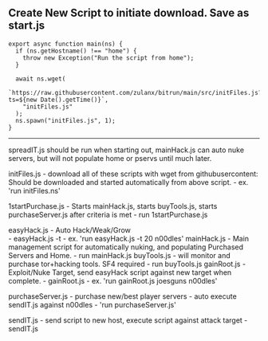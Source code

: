 Create New Script to initiate download.
Save as start.js
---------------------------------------------------------------------------------------------------------------------
```
export async function main(ns) {
  if (ns.getHostname() !== "home") {
    throw new Exception("Run the script from home");
  }

  await ns.wget(
    `https://raw.githubusercontent.com/zulanx/bitrun/main/src/initFiles.js?ts=${new Date().getTime()}`,
    "initFiles.js"
  );
  ns.spawn("initFiles.js", 1);
}
```
---------------------------------------------------------------------------------------------------------------------

spreadIT.js should be run when starting out, mainHack.js can auto nuke servers, but will not populate home or pservs until much later.

initFiles.js - download all of these scripts with wget from githubusercontent: Should be downloaded and started automatically from above script.
	- ex. 'run initFiles.ns'

1startPurchase.js - Starts mainHack.js, starts buyTools.js, starts purchaseServer.js after criteria is met
	- run 1startPurchase.js

easyHack.js - Auto Hack/Weak/Grow   
	- easyHack.js -t <threads> <target>
	- ex. 'run easyHack.js -t 20 n00dles'
mainHack.js - Main management script for automatically nuking, and populating Purchased Servers and Home.
	- run mainHack.js
buyTools.js - will monitor and purchase tor+hacking tools. SF4 required
	- run buyTools.js
gainRoot.js - Exploit/Nuke Target, send easyHack script against new target when complete. 
	- gainRoot.js <target> <attackTarget>
	- ex. 'run gainRoot.js joesguns n00dles'

purchaseServer.js - purchase new/best player servers - auto execute sendIT.js against n00dles
	- 'run purchaseServer.js'

sendIT.js - send script to new host, execute script against attack target
	- sendIT.js <script> <newHost> <attackTarget>
	- ex. 'run sendIT.js easyHack.js pserv-1 n00dles'
	
spreadIT.js - find hosts to exploit, send script, execute script against attack target, start watchServer.js(attack target)
	- spreadIT.js <attack target> <script to send>
	- ex. 'run spreadIT.js n00dles easyHack.js'
	
watchServer.js - Show Current Security Level / Max Target Level and Current Money / Mine Target Money Level.
	- watchServer.js <target>
	- ex. 'run watchServer.js n00dles'
